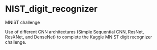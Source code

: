 # NIST_digit_recognizer
 MNIST challenge

 Use of different CNN architectures (Simple Sequential CNN, ResNet, ResXNet, and DenseNet) to complete the Kaggle MNIST digit recognizer challenge.
